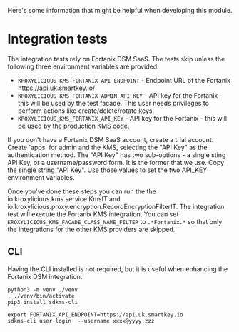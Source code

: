 Here's some information that might be helpful when developing this module.

# Integration tests

The integration tests rely on Fortanix DSM SaaS.   The tests skip unless the following
three environment variables are provided:

* `KROXYLICIOUS_KMS_FORTANIX_API_ENDPOINT` - Endpoint URL of the Fortanix https://api.uk.smartkey.io/
* `KROXYLICIOUS_KMS_FORTANIX_ADMIN_API_KEY` - API key for the Fortanix - this will be used by the test facade. This user needs
   privileges to perform actions like create/delete/rotate keys.
* `KROXYLICIOUS_KMS_FORTANIX_API_KEY` - API key for the Fortanix - this will be used by the production KMS code.

If you don't have a Fortanix DSM SaaS account, create a trial account.   Create 'apps' for admin and the KMS, selecting the
"API Key" as the authentication method.   The "API Key" has two sub-options - a single sting API Key, or a username/password form.
It is the former that we use.   Copy the single string "API Key".  Use those values to set the two API_KEY environment variables.

Once you've done these steps you can run the the io.kroxylicious.kms.service.KmsIT and io.kroxylicious.proxy.encryption.RecordEncryptionFilterIT.
The integration test will execute the Fortanix KMS integration. You can set `KROXYLICIOUS_KMS_FACADE_CLASS_NAME_FILTER` to `.*Fortanix.*` so that
only the integrations for the other KMS providers are skipped.

## CLI

Having the CLI installed is not required, but it is useful when enhancing the Fortanix DSM integration.

```
python3 -m venv ./venv
. ./venv/bin/activate
pip3 install sdkms-cli

export FORTANIX_API_ENDPOINT=https://api.uk.smartkey.io
sdkms-cli user-login  --username xxxx@yyyy.zzz
```

